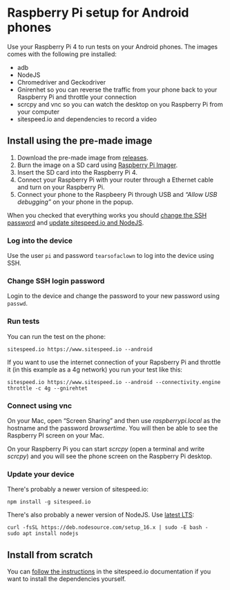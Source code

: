 # Raspberry Pi setup for Android phones

Use your Raspberry Pi 4 to run tests on your Android phones. The images comes with the following pre installed:
* adb
* NodeJS
* Chromedriver and Geckodriver
* Gnirenhet so you can reverse the traffic from your phone back to your Raspberry Pi and throttle your connection
* scrcpy and vnc so you can watch the desktop on you Raspberry Pi from your computer
* sitespeed.io and dependencies to record a video


## Install using the pre-made image
1. Download the pre-made image from [releases](https://github.com/sitespeedio/raspberrypi/releases).
2. Burn the image on a SD card using [Raspberry Pi Imager](https://www.raspberrypi.com/software/).
3. Insert the SD card into the Raspberry Pi 4.
4. Connect your Raspberry Pi with your router through a Ethernet cable and turn on your Raspberry Pi.
5. Connect your phone to the Raspbeery Pi through USB and *“Allow USB debugging”* on your phone in the popup.

When you checked that everything works you should [change the SSH password](#change-ssh-login-password) and [update sitespeed.io and NodeJS](#update-your-device).

### Log into the device
Use the user `pi` and password `tearsofaclown` to log into the device using SSH.

### Change SSH login password
Login to the device and change the password to your new password using `passwd`.

### Run tests
You can run the test on the phone:
```
sitespeed.io https://www.sitespeed.io --android
```

If you want to use the internet connection of your Rapsberry Pi and throttle it (in this example as a 4g network) you run your test like this:

```
sitespeed.io https://www.sitespeed.io --android --connectivity.engine throttle -c 4g --gnirehtet
```

### Connect using vnc

On your Mac, open “Screen Sharing” and then use *raspberrypi.local* as the hostname and the password *browsertime*. You will then be able to see the Raspberry PI screen on your Mac. 

On your Raspberry Pi you can start *scrcpy* (open a terminal and write  *scrcpy*) and you will see the phone screen on the Raspberry Pi desktop.

### Update your device
There's probably a newer version of sitespeed.io:

```
npm install -g sitespeed.io
```

There's also probably a newer version of NodeJS. Use [latest LTS](https://nodejs.org/en/):
```
curl -fsSL https://deb.nodesource.com/setup_16.x | sudo -E bash -
sudo apt install nodejs
```

## Install from scratch
You can [follow the instructions](https://www.sitespeed.io/documentation/sitespeed.io/installation/#raspberry-pi) in the sitespeed.io documentation if you want to install the dependencies yourself.
